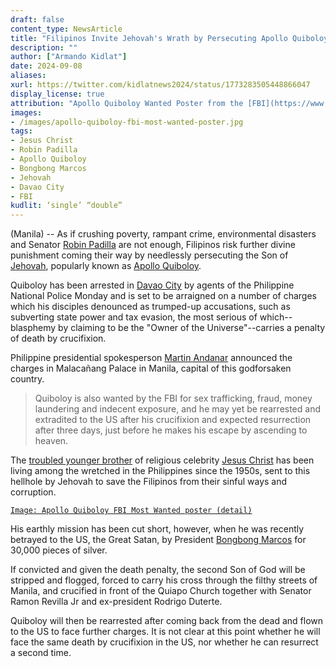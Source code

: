 ```yaml
---
draft: false
content_type: NewsArticle
title: "Filipinos Invite Jehovah's Wrath by Persecuting Apollo Quiboloy, the Son of God"
description: ""
author: ["Armando Kidlat"]
date: 2024-09-08
aliases:
xurl: https://twitter.com/kidlatnews2024/status/1773283505448866047
display_license: true
attribution: "Apollo Quiboloy Wanted Poster from the [FBI](https://www.fbi.gov/wanted/human-trafficking/apollo-carreon-quiboloy)."
images:
- /images/apollo-quiboloy-fbi-most-wanted-poster.jpg
tags:
- Jesus Christ
- Robin Padilla
- Apollo Quiboloy
- Bongbong Marcos
- Jehovah
- Davao City
- FBI
kudlit: ‘single’ “double”
---
```

(Manila) -- As if crushing poverty, rampant crime, environmental disasters and Senator [Robin Padilla](/tags/robin-padilla) are not enough, Filipinos risk further divine punishment coming their way by needlessly persecuting the Son of [Jehovah](/tags/jehovah), popularly known as [Apollo Quiboloy](/tags/apollo-quiboloy).

Quiboloy has been arrested in [Davao City](/tags/davao-city) by agents of the Philippine National Police Monday and is set to be arraigned on a number of charges which his disciples denounced as trumped-up accusations, such as subverting state power and tax evasion, the most serious of which--blasphemy by claiming to be the "Owner of the Universe"--carries a penalty of death by crucifixion.

Philippine presidential spokesperson [Martin Andanar](/tags/martin-andanar) announced the charges in Malacañang Palace in Manila, capital of this godforsaken country.

>Quiboloy is also wanted by the FBI for sex trafficking, fraud, money laundering and indecent exposure, and he may yet be rearrested and extradited to the US after his crucifixion and expected resurrection after three days, just before he makes his escape by ascending to heaven.

The [troubled younger brother](/news/jesus-christ-confirms-sibling-apollo-quiboloys-divinity-inferiority-complex/) of religious celebrity [Jesus Christ](/tags/jesus-christ) has been living among the wretched in the Philippines since the 1950s, sent to this hellhole by Jehovah to save the Filipinos from their sinful ways and corruption.

[`Image: Apollo Quiboloy FBI Most Wanted poster (detail)`](/images/apollo-quiboloy-fbi-most-wanted-poster.jpg)

His earthly mission has been cut short, however, when he was recently betrayed to the US, the Great Satan, by President [Bongbong Marcos](/tags/bongbong-marcos) for 30,000 pieces of silver.

If convicted and given the death penalty, the second Son of God will be stripped and flogged, forced to carry his cross through the filthy streets of Manila, and crucified in front of the Quiapo Church together with Senator Ramon Revilla Jr and ex-president Rodrigo Duterte.

Quiboloy will then be rearrested after coming back from the dead and flown to the US to face further charges. It is not clear at this point whether he will face the same death by crucifixion in the US, nor whether he can resurrect a second time.
